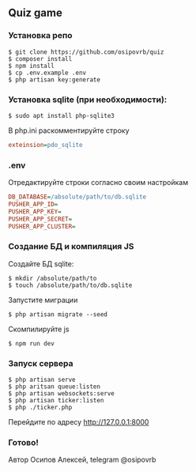 ## Quiz game
### Установка репо
```shell
$ git clone https://github.com/osipovrb/quiz
$ composer install
$ npm install
$ cp .env.example .env
$ php artisan key:generate
```
### Установка sqlite (при необходимости):
```shell
$ sudo apt install php-sqlite3
```
В php.ini раскомментируйте строку
```ini
exteinsion=pdo_sqlite
```
### .env
Отредактируйте строки согласно своим настройкам
```ini
DB_DATABASE=/absolute/path/to/db.sqlite
PUSHER_APP_ID=
PUSHER_APP_KEY=
PUSHER_APP_SECRET=
PUSHER_APP_CLUSTER=
```
### Создание БД и компиляция JS
Создайте БД sqlite:
```shell
$ mkdir /absolute/path/to
$ touch /absolute/path/to/db.sqlite
```
Запустите миграции
```shell
$ php artisan migrate --seed
```
Скомпилируйте js
```shell
$ npm run dev
```
### Запуск сервера
```shell
$ php artisan serve
$ php aritsan queue:listen
$ php artisan websockets:serve
$ php artisan ticker:listen
$ php ./ticker.php
```
Перейдите по адресу http://127.0.0.1:8000
### Готово!
Автор Осипов Алексей, telegram @osipovrb
